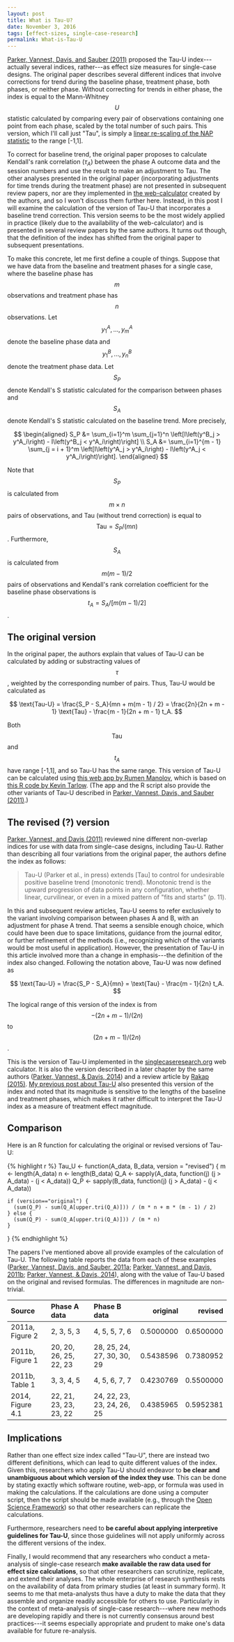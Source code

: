 ```yaml
---
layout: post
title: What is Tau-U?
date: November 3, 2016
tags: [effect-sizes, single-case-research]
permalink: What-is-Tau-U
---
```


[Parker, Vannest, Davis, and Sauber (2011)](http://dx.doi.org/10.1016/j.beth.2010.08.006) proposed the Tau-U index---actually several indices, rather---as effect size measures for single-case designs. The original paper describes several different indices that involve corrections for trend during the baseline phase, treatment phase, both phases, or neither phase. Without correcting for trends in either phase, the index is equal to the Mann-Whitney $$U$$ statistic calculated by comparing every pair of observations containing one point from each phase, scaled by the total number of such pairs. This version, which I'll call just "Tau", is simply a [linear re-scaling of the NAP statistic]({{site.url}}/NAP-SEs-and-CIs) to the range [-1,1]. 

To correct for baseline trend, the original paper proposes to calculate Kendall's rank correlation ($\tau_A$) between the phase A outcome data and the session numbers and use the result to make an adjustment to Tau. The other analyses presented in the original paper (incorporating adjustments for time trends during the treatment phase) are not presented in subsequent review papers, nor are they implemented in [the web-calculator](http://singlecaseresearch.org/calculators) created by the authors, and so I won't discuss them further here. Instead, in this post I will examine the calculation of the version of Tau-U that incorporates a baseline trend correction. This version seems to be the most widely applied in practice (likely due to the availability of the web-calculator) and is presented in several review papers by the same authors. It turns out though, that the definition of the index has shifted from the original paper to subsequent presentations. 

To make this concrete, let me first define a couple of things. Suppose that we have data from the baseline and treatment phases for a single case, where the baseline phase has $$m$$ observations and treatment phase has $$n$$ observations. Let $$y^A_1,...,y^A_m$$ denote the baseline phase data and $$y^B_1,...,y^B_n$$ denote the treatment phase data. Let $$S_P$$ denote Kendall's S statistic calculated for the comparison between phases and $$S_A$$ denote Kendall's S statistic calculated on the baseline trend. More precisely,

$$
\begin{aligned}
S_P &= \sum_{i=1}^m \sum_{j=1}^n \left[I\left(y^B_j > y^A_i\right) - I\left(y^B_j < y^A_i\right)\right] \\
S_A &= \sum_{i=1}^{m - 1} \sum_{j = i + 1}^m \left[I\left(y^A_j > y^A_i\right) - I\left(y^A_j < y^A_i\right)\right].
\end{aligned}
$$

Note that $$S_P$$ is calculated from $$m \times n$$ pairs of observations, and Tau (without trend correction) is equal to $$\text{Tau} = S_P / (m n)$$. Furthermore, $$S_A$$ is calculated from $$m (m - 1) / 2$$ pairs of observations and Kendall's rank correlation coefficient for the baseline phase observations is $$t_A = S_A / [m (m - 1) / 2]$$. 

## The original version

In the original paper, the authors explain that values of Tau-U can be calculated by adding or substracting values of $$\tau$$, weighted by the corresponding number of pairs. Thus, Tau-U would be calculated as

$$
\text{Tau-U} = \frac{S_P - S_A}{mn + m(m - 1) / 2} = \frac{2n}{2n + m - 1} \text{Tau} - \frac{m - 1}{2n + m - 1} t_A.
$$

Both $$\text{Tau}$$ and $$t_A$$ have range [-1,1], and so Tau-U has the same range. This version of Tau-U can be calculated using [this web app by Rumen Manolov](https://manolov.shinyapps.io/Overlap/), which is based on [this R code by Kevin Tarlow](https://dl.dropboxusercontent.com/u/2842869/Tau_U.R). (The app and the R script also provide the other variants of Tau-U described in [Parker, Vannest, Davis, and Sauber (2011)](http://dx.doi.org/10.1016/j.beth.2010.08.006).)

## The revised (?) version

[Parker, Vannest, and Davis (2011)](http://dx.doi.org/10.1177/0145445511399147) reviewed nine different non-overlap indices for use with data from single-case designs, including Tau-U. Rather than describing all four variations from the original paper, the authors define the index as follows:

> Tau-U (Parker et al., in press) extends [Tau] to control for undesirable positive baseline trend (monotonic trend). Monotonic trend is the upward progression of data points in any configuration, whether linear, curvilinear, or even in a mixed pattern of "fits and starts" (p. 11).

In this and subsequent review articles, Tau-U seems to refer exclusively to the variant involving comparison between phases A and B, with an adjustment for phase A trend. That seems a sensible enough choice, which could have been due to space limitations, guidance from the journal editor, or further refinement of the methods (i.e., recognizing which of the variants would be most useful in application). However, the presentation of Tau-U in this article involved more than a change in emphasis---the definition of the index also changed. Following the notation above, Tau-U was now defined as

$$
\text{Tau-U} = \frac{S_P - S_A}{mn} = \text{Tau} - \frac{m - 1}{2n} t_A.
$$

The logical range of this version of the index is from $$-(2n + m - 1) / (2n)$$ to $$(2n + m - 1) / (2n)$$.

This is the version of Tau-U implemented in the [singlecaseresearch.org](http://singlecaseresearch.org/calculators) web calculator. It is also the version described in a later chapter by the same authors ([Parker, Vannest, & Davis, 2014](http://dx.doi.org/10.1037/14376-005)) and a review article by [Rakap (2015)](http://dx.doi.org/10.1111/1467-8578.12091). [My previous post about Tau-U]({{site.url}}/Tau-U) also presented this version of the index and noted that its magnitude is sensitive to the lengths of the baseline and treatment phases, which makes it rather difficult to interpret the Tau-U index as a measure of treatment effect magnitude. 

## Comparison

Here is an R function for calculating the original or revised versions of Tau-U:


{% highlight r %}
Tau_U <- function(A_data, B_data, version = "revised") {
    m <- length(A_data)
    n <- length(B_data)
    Q_A <- sapply(A_data, function(j) (j > A_data) - (j < A_data))
    Q_P <- sapply(B_data, function(j) (j > A_data) - (j < A_data))
    
    if (version=="original") {
      (sum(Q_P) - sum(Q_A[upper.tri(Q_A)])) / (m * n + m * (m - 1) / 2)
    } else {
      (sum(Q_P) - sum(Q_A[upper.tri(Q_A)])) / (m * n)
    }
}
{% endhighlight %}

The papers I've mentioned above all provide examples of the calculation of Tau-U. The following table reports the data from each of these examples ([Parker, Vannest, Davis, and Sauber, 2011a](http://dx.doi.org/10.1016/j.beth.2010.08.006); [Parker, Vannest, and Davis, 2011b](http://dx.doi.org/10.1177/0145445511399147); [Parker, Vannest, & Davis, 2014](http://dx.doi.org/10.1037/14376-005)), along with the value of Tau-U based on the original and revised formulas. The differences in magnitude are non-trivial.


|Source           |Phase A data           |Phase B data               |  original|   revised|
|:----------------|:----------------------|:--------------------------|---------:|---------:|
|2011a, Figure 2  |2, 3, 5, 3             |4, 5, 5, 7, 6              | 0.5000000| 0.6500000|
|2011b, Figure 1  |20, 20, 26, 25, 22, 23 |28, 25, 24, 27, 30, 30, 29 | 0.5438596| 0.7380952|
|2011b, Table 1   |3, 3, 4, 5             |4, 5, 6, 7, 7              | 0.4230769| 0.5500000|
|2014, Figure 4.1 |22, 21, 23, 23, 23, 22 |24, 22, 23, 23, 24, 26, 25 | 0.4385965| 0.5952381|

## Implications

Rather than one effect size index called "Tau-U", there are instead two different definitions, which can lead to quite different values of the index. Given this, researchers who apply Tau-U should endeavor to __be clear and unambiguous about which version of the index they use__. This can be done by stating exactly which software routine, web-app, or formula was used in making the calculations. If the calculations are done using a computer script, then the script should be made available (e.g., through the [Open Science Framework](https://osf.io/)) so that other researchers can replicate the calculations. 

Furthermore, researchers need to __be careful about applying interpretive guidelines for Tau-U__, since those guidelines will not apply uniformly across the different versions of the index. 

Finally, I would recommend that any researchers who conduct a meta-analysis of single-case research __make available the raw data used for effect size calculations__, so that other researchers can scrutinize, replicate, and extend their analyses. The whole enterprise of research synthesis rests on the availability of data from primary studies (at least in summary form). It seems to me that meta-analysts thus have a duty to make the data that they assemble and organize readily accessible for others to use. Particularly in the context of meta-analysis of single-case research---where new methods are developing rapidly and there is not currently consensus around best practices---it seems especially appropriate and prudent to make one's data available for future re-analysis. 
